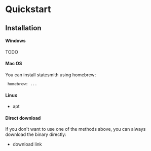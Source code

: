 # Quickstart


## Installation

#### Windows

TODO


#### Mac OS

You can install statesmith using homebrew:

```
 homebrew: ...
```


#### Linux

* apt


#### Direct download


If you don't want to use one of the methods above, you can always download the binary directly:
* download link
